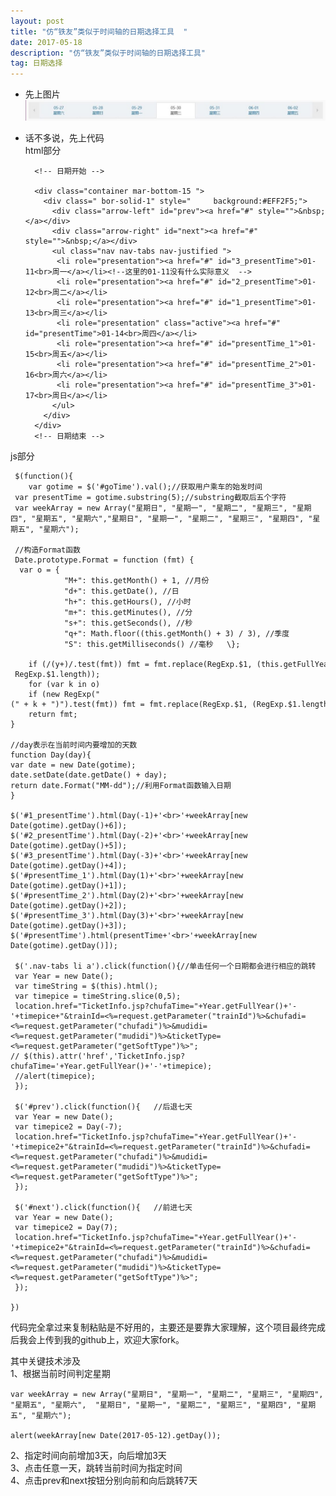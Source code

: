 ```yaml
---
layout: post
title: "仿“铁友”类似于时间轴的日期选择工具  "
date: 2017-05-18  
description: "仿“铁友”类似于时间轴的日期选择工具"
tag: 日期选择
---
```


* 先上图片  
![图片](/img/zhou.png)  
* 话不多说，先上代码  
html部分  
		
		<!-- 日期开始 -->  

		<div class="container mar-bottom-15 ">	
          <div class=" bor-solid-1" style=" 	background:#EFF2F5;">	
            <div class="arrow-left" id="prev"><a href="#" style="">&nbsp;</a></div>
            <div class="arrow-right" id="next"><a href="#" style="">&nbsp;</a></div>
            <ul class="nav nav-tabs nav-justified ">
             <li role="presentation"><a href="#" id="3_presentTime">01-11<br>周一</a></li><!--这里的01-11没有什么实际意义  -->
             <li role="presentation"><a href="#" id="2_presentTime">01-12<br>周二</a></li>
             <li role="presentation"><a href="#" id="1_presentTime">01-13<br>周三</a></li>
             <li role="presentation" class="active"><a href="#" id="presentTime">01-14<br>周四</a></li>
             <li role="presentation"><a href="#" id="presentTime_1">01-15<br>周五</a></li>
             <li role="presentation"><a href="#" id="presentTime_2">01-16<br>周六</a></li>
             <li role="presentation"><a href="#" id="presentTime_3">01-17<br>周日</a></li>
            </ul>
          </div>
        </div>
        <!-- 日期结束 -->  
 
js部分  

	 $(function(){
     	var gotime = $('#goTime').val();//获取用户乘车的始发时间
     var presentTime = gotime.substring(5);//substring截取后五个字符
     var weekArray = new Array("星期日", "星期一", "星期二", "星期三", "星期四", "星期五", "星期六","星期日", "星期一", "星期二", "星期三", "星期四", "星期五", "星期六");
    
     //构造Format函数
     Date.prototype.Format = function (fmt) {  
      var o = {  
    	        "M+": this.getMonth() + 1, //月份   
    	        "d+": this.getDate(), //日   
    	        "h+": this.getHours(), //小时   
    	        "m+": this.getMinutes(), //分   
    	        "s+": this.getSeconds(), //秒   
    	        "q+": Math.floor((this.getMonth() + 3) / 3), //季度   
    	        "S": this.getMilliseconds() //毫秒   \};  
    
        if (/(y+)/.test(fmt)) fmt = fmt.replace(RegExp.$1, (this.getFullYear() + "").substr(4 - RegExp.$1.length));  
        for (var k in o)  
        if (new RegExp("(" + k + ")").test(fmt)) fmt = fmt.replace(RegExp.$1, (RegExp.$1.length == 1) ? (o[k]) : (("00" + o[k]).substr(("" + o[k]).length)));  
        return fmt;  
    }
    
    //day表示在当前时间内要增加的天数
    function Day(day){
    var date = new Date(gotime);
    date.setDate(date.getDate() + day);
    return date.Format("MM-dd");//利用Format函数输入日期
    }  
    
    $('#1_presentTime').html(Day(-1)+'<br>'+weekArray[new Date(gotime).getDay()+6]);
    $('#2_presentTime').html(Day(-2)+'<br>'+weekArray[new Date(gotime).getDay()+5]);
    $('#3_presentTime').html(Day(-3)+'<br>'+weekArray[new Date(gotime).getDay()+4]);
    $('#presentTime_1').html(Day(1)+'<br>'+weekArray[new Date(gotime).getDay()+1]);
    $('#presentTime_2').html(Day(2)+'<br>'+weekArray[new Date(gotime).getDay()+2]);
    $('#presentTime_3').html(Day(3)+'<br>'+weekArray[new Date(gotime).getDay()+3]);
    $('#presentTime').html(presentTime+'<br>'+weekArray[new Date(gotime).getDay()]);
    
     $('.nav-tabs li a').click(function(){//单击任何一个日期都会进行相应的跳转
     var Year = new Date();
     var timeString = $(this).html();
     var timepice = timeString.slice(0,5);
     location.href="TicketInfo.jsp?chufaTime="+Year.getFullYear()+'-'+timepice+"&trainId=<%=request.getParameter("trainId")%>&chufadi=<%=request.getParameter("chufadi")%>&mudidi=<%=request.getParameter("mudidi")%>&ticketType=<%=request.getParameter("getSoftType")%>";
    // $(this).attr('href','TicketInfo.jsp?chufaTime='+Year.getFullYear()+'-'+timepice);
     //alert(timepice);
     });
     
     $('#prev').click(function(){   //后退七天
     var Year = new Date();
     var timepice2 = Day(-7);
     location.href="TicketInfo.jsp?chufaTime="+Year.getFullYear()+'-'+timepice2+"&trainId=<%=request.getParameter("trainId")%>&chufadi=<%=request.getParameter("chufadi")%>&mudidi=<%=request.getParameter("mudidi")%>&ticketType=<%=request.getParameter("getSoftType")%>";
     });
     
     $('#next').click(function(){   //前进七天
     var Year = new Date();
     var timepice2 = Day(7);
     location.href="TicketInfo.jsp?chufaTime="+Year.getFullYear()+'-'+timepice2+"&trainId=<%=request.getParameter("trainId")%>&chufadi=<%=request.getParameter("chufadi")%>&mudidi=<%=request.getParameter("mudidi")%>&ticketType=<%=request.getParameter("getSoftType")%>";
     });
       
    })  
 

代码完全拿过来复制粘贴是不好用的，主要还是要靠大家理解，这个项目最终完成后我会上传到我的github上，欢迎大家fork。  

其中关键技术涉及  
1、根据当前时间判定星期    

	var weekArray = new Array("星期日", "星期一", "星期二", "星期三", "星期四", "星期五", "星期六",  "星期日", "星期一", "星期二", "星期三", "星期四", "星期五", "星期六");	

	alert(weekArray[new Date(2017-05-12).getDay());
   
2、指定时间向前增加3天，向后增加3天  
3、点击任意一天，跳转当前时间为指定时间  
4、点击prev和next按钮分别向前和向后跳转7天
